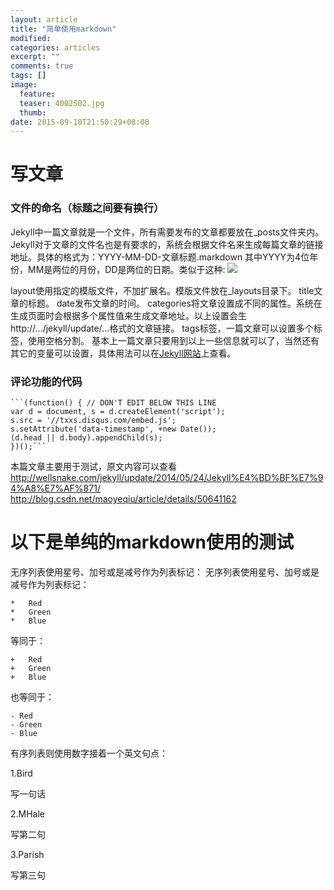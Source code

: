 ```yaml
---
layout: article
title: "简单使用markdown"
modified:
categories: articles
excerpt: ""
comments: true
tags: []
image: 
  feature:
  teaser: 4002502.jpg
  thumb:
date: 2015-09-10T21:50:29+08:00
---
```

# 写文章

### 文件的命名（标题之间要有换行）
Jekyll中一篇文章就是一个文件，所有需要发布的文章都要放在_posts文件夹内。Jekyll对于文章的文件名也是有要求的，系统会根据文件名来生成每篇文章的链接地址。具体的格式为：YYYY-MM-DD-文章标题.markdown 其中YYYY为4位年份，MM是两位的月份，DD是两位的日期。类似于这种:
![](http://7xqsae.com1.z0.glb.clouddn.com/1.PNG)

layout使用指定的模版文件，不加扩展名。模版文件放在_layouts目录下。
title文章的标题。
date发布文章的时间。
categories将文章设置成不同的属性。系统在生成页面时会根据多个属性值来生成文章地址。以上设置会生http://.../jekyll/update/...格式的文章链接。
tags标签，一篇文章可以设置多个标签，使用空格分割。
基本上一篇文章只要用到以上一些信息就可以了，当然还有其它的变量可以设置，具体用法可以在[Jekyll网站](http://jekyllrb.com/docs/frontmatter/)上查看。

### 评论功能的代码
	```(function() { // DON'T EDIT BELOW THIS LINE
	var d = document, s = d.createElement('script');
	s.src = '//txxs.disqus.com/embed.js';
	s.setAttribute('data-timestamp', +new Date());
	(d.head || d.body).appendChild(s);
	})();```
    
本篇文章主要用于测试，原文内容可以查看
http://wellsnake.com/jekyll/update/2014/05/24/Jekyll%E4%BD%BF%E7%94%A8%E7%AF%871/
http://blog.csdn.net/maoyeqiu/article/details/50641162

# 以下是单纯的markdown使用的测试

无序列表使用星号、加号或是减号作为列表标记：
无序列表使用星号、加号或是减号作为列表标记：

	*   Red
	*   Green
	*   Blue

等同于：

	+   Red 
	+   Green
	+   Blue

也等同于：

	- Red
	- Green
	- Blue

有序列表则使用数字接着一个英文句点：

1.Bird

写一句话

2.MHale

写第二句

3.Parish

写第三句